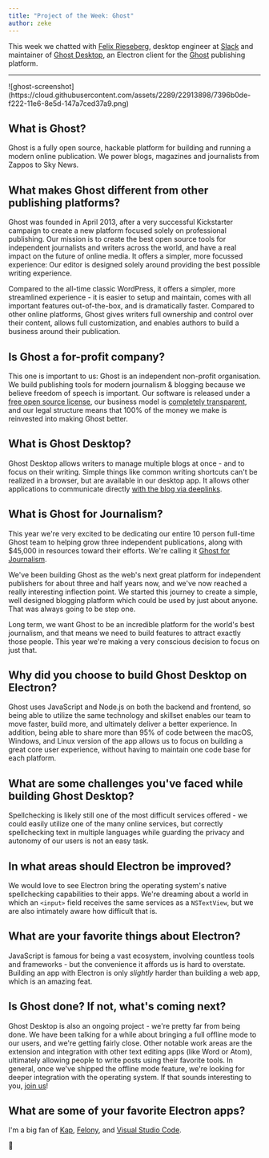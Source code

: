 ```yaml
---
title: "Project of the Week: Ghost"
author: zeke
---
```


This week we chatted with [Felix Rieseberg](https://felixrieseberg.com/), desktop engineer at [Slack](https://slack.com/) and maintainer of [Ghost Desktop](https://ghost.org/downloads/), an Electron client for the [Ghost](https://ghost.org/) publishing platform.

---

<div class="pt-5">
![ghost-screenshot](https://cloud.githubusercontent.com/assets/2289/22913898/7396b0de-f222-11e6-8e5d-147a7ced37a9.png)
</div>

## What is Ghost?

Ghost is a fully open source, hackable platform for building and running a modern online publication. We power blogs, magazines and journalists from Zappos to Sky News.

## What makes Ghost different from other publishing platforms?

Ghost was founded in April 2013, after a very successful Kickstarter campaign to create a new platform focused solely on professional publishing. Our mission is to create the best open source tools for independent journalists and writers across the world, and have a real impact on the future of online media. It offers a simpler, more focussed experience: Our editor is designed solely around providing the best possible writing experience.

Compared to the all-time classic WordPress, it offers a simpler, more streamlined experience - it is easier to setup and maintain, comes with all important features out-of-the-box, and is dramatically faster. Compared to other online platforms, Ghost gives writers full ownership and control over their content, allows full customization, and enables authors to build a business around their publication.

## Is Ghost a for-profit company?

This one is important to us: Ghost is an independent non-profit organisation. We build publishing tools for modern journalism & blogging because we believe freedom of speech is important. Our software is released under a [free open source license](https://github.com/TryGhost/Ghost), our business model is [completely transparent](https://blog.ghost.org/year-3/), and our legal structure means that 100% of the money we make is reinvested into making Ghost better.

## What is Ghost Desktop?

Ghost Desktop allows writers to manage multiple blogs at once - and to focus on their writing. Simple things like common writing shortcuts can't be realized in a browser, but are available in our desktop app. It allows other applications to communicate directly [with the blog via deeplinks](https://github.com/tryghost/ghost-desktop/blob/master/docs/deeplinks.md).

## What is Ghost for Journalism?

This year we're very excited to be dedicating our entire 10 person full-time Ghost team to helping grow three independent publications, along with $45,000 in resources toward their efforts. We're calling it [Ghost for Journalism](https://ghost.org/journalism/).

We've been building Ghost as the web's next great platform for independent publishers for about three and half years now, and we've now reached a really interesting inflection point. We started this journey to create a simple, well designed blogging platform which could be used by just about anyone. That was always going to be step one.

Long term, we want Ghost to be an incredible platform for the world's best journalism, and that means we need to build features to attract exactly those people. This year we're making a very conscious decision to focus on just that.

## Why did you choose to build Ghost Desktop on Electron?

Ghost uses JavaScript and Node.js on both the backend and frontend, so being able to utilize the same technology and skillset enables our team to move faster, build more, and ultimately deliver a better experience. In addition, being able to share more than 95% of code between the macOS, Windows, and Linux version of the app allows us to focus on building a great core user experience, without having to maintain one code base for each platform.

## What are some challenges you've faced while building Ghost Desktop?

Spellchecking is likely still one of the most difficult services offered - we could easily utilize one of the many online services, but correctly spellchecking text in multiple languages while guarding the privacy and autonomy of our users is not an easy task.

## In what areas should Electron be improved?

We would love to see Electron bring the operating system's native spellchecking capabilities to their apps. We're dreaming about a world in which an `<input>` field receives the same services as a `NSTextView`, but we are also intimately aware how difficult that is.

## What are your favorite things about Electron?

JavaScript is famous for being a vast ecosystem, involving countless tools and frameworks - but the convenience it affords us is hard to overstate. Building an app with Electron is only _slightly_ harder than building a web app, which is an amazing  feat.

## Is Ghost done? If not, what's coming next?

Ghost Desktop is also an ongoing project - we're pretty far from being done. We have been talking for a while about bringing a full offline mode to our users, and we're getting fairly close. Other notable work areas are the extension and integration with other text editing apps (like Word or Atom), ultimately allowing people to write posts using their favorite tools. In general, once we've shipped the offline mode feature, we're looking for deeper integration with the operating system. If that sounds interesting to you, [join us](https://github.com/tryghost/ghost-desktop)!

## What are some of your favorite Electron apps?

I'm a big fan of [Kap](https://getkap.co/), [Felony](https://github.com/henryboldi/felony), and [Visual Studio Code](https://code.visualstudio.com).

👻
